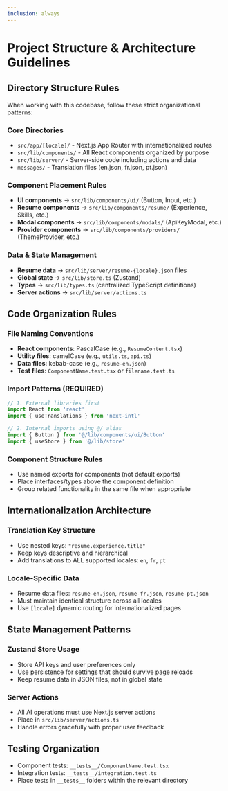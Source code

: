 ```yaml
---
inclusion: always
---
```


# Project Structure & Architecture Guidelines

## Directory Structure Rules

When working with this codebase, follow these strict organizational patterns:

### Core Directories
- `src/app/[locale]/` - Next.js App Router with internationalized routes
- `src/lib/components/` - All React components organized by purpose
- `src/lib/server/` - Server-side code including actions and data
- `messages/` - Translation files (en.json, fr.json, pt.json)

### Component Placement Rules
- **UI components** → `src/lib/components/ui/` (Button, Input, etc.)
- **Resume components** → `src/lib/components/resume/` (Experience, Skills, etc.)
- **Modal components** → `src/lib/components/modals/` (ApiKeyModal, etc.)
- **Provider components** → `src/lib/components/providers/` (ThemeProvider, etc.)

### Data & State Management
- **Resume data** → `src/lib/server/resume-{locale}.json` files
- **Global state** → `src/lib/store.ts` (Zustand)
- **Types** → `src/lib/types.ts` (centralized TypeScript definitions)
- **Server actions** → `src/lib/server/actions.ts`

## Code Organization Rules

### File Naming Conventions
- **React components**: PascalCase (e.g., `ResumeContent.tsx`)
- **Utility files**: camelCase (e.g., `utils.ts`, `api.ts`)
- **Data files**: kebab-case (e.g., `resume-en.json`)
- **Test files**: `ComponentName.test.tsx` or `filename.test.ts`

### Import Patterns (REQUIRED)
```typescript
// 1. External libraries first
import React from 'react'
import { useTranslations } from 'next-intl'

// 2. Internal imports using @/ alias
import { Button } from '@/lib/components/ui/Button'
import { useStore } from '@/lib/store'
```

### Component Structure Rules
- Use named exports for components (not default exports)
- Place interfaces/types above the component definition
- Group related functionality in the same file when appropriate

## Internationalization Architecture

### Translation Key Structure
- Use nested keys: `"resume.experience.title"`
- Keep keys descriptive and hierarchical
- Add translations to ALL supported locales: `en`, `fr`, `pt`

### Locale-Specific Data
- Resume data files: `resume-en.json`, `resume-fr.json`, `resume-pt.json`
- Must maintain identical structure across all locales
- Use `[locale]` dynamic routing for internationalized pages

## State Management Patterns

### Zustand Store Usage
- Store API keys and user preferences only
- Use persistence for settings that should survive page reloads
- Keep resume data in JSON files, not in global state

### Server Actions
- All AI operations must use Next.js server actions
- Place in `src/lib/server/actions.ts`
- Handle errors gracefully with proper user feedback

## Testing Organization
- Component tests: `__tests__/ComponentName.test.tsx`
- Integration tests: `__tests__/integration.test.ts`
- Place tests in `__tests__` folders within the relevant directory
